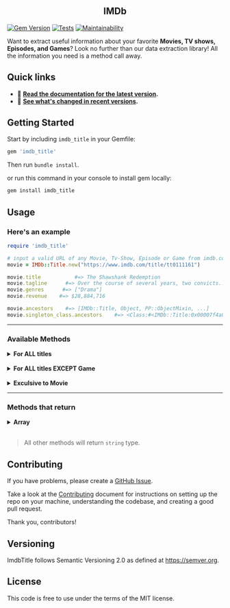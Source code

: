 <div align="center">
  <!-- <img src="logo.png"/> -->
  <h2>IMDb</h2>
</div>

<!-- BADGES -->

[![Gem Version](https://badge.fury.io/rb/imdb_title.svg)](https://badge.fury.io/rb/imdb_title)
[![Tests](https://github.com/JuzerShakir/imdb/workflows/Tests/badge.svg)](https://github.com/JuzerShakir/imdb/actions?query=workflow%3ATests)
[![Maintainability](https://api.codeclimate.com/v1/badges/34e771dd961cd0f7a5d4/maintainability)](https://codeclimate.com/github/JuzerShakir/imdb/maintainability)

<!-- [![Test Coverage](https://api.codeclimate.com/v1/badges/34e771dd961cd0f7a5d4/test_coverage)](https://codeclimate.com/github/JuzerShakir/imdb/test_coverage) -->

Want to extract useful information about your favorite **Movies, TV shows, Episodes, and Games**?
Look no further than our data extraction library! All the information you need is a method call away.

## Quick links

- 📖 **[Read the documentation for the latest version][rubydocs].**
- 📢 **[See what's changed in recent versions][changelog].**

[rubydocs]: https://www.rubydoc.info/gems/imdb_title/
[changelog]: CHANGELOG.md

## Getting Started

Start by including `imdb_title` in your Gemfile:

```ruby
gem 'imdb_title'
```

Then run `bundle install`.

or run this command in your console to install gem locally:

```ruby
gem install imdb_title
```

## Usage

### Here's an example

```ruby
require 'imdb_title'

# input a valid URL of any Movie, Tv-Show, Episode or Game from imdb.com
movie = IMDb::Title.new("https://www.imdb.com/title/tt0111161")

movie.title           #=> The Shawshank Redemption
movie.tagline      #=> Over the course of several years, two convicts...
movie.genres      #=> ["Drama"]
movie.revenue    #=> $28,884,716

movie.ancestors    #=> [IMDb::Title, Object, PP::ObjectMixin, ...]
movie.singleton_class.ancestors    #=> <Class:#<IMDb::Title:0x00007f4a0bf22a40>>, Movie, NonInteractive, IMDb::Title, Object, PP::ObjectMixin, ...]
```

---

### Available Methods

<details>
  <summary>
    <b>For ALL titles</b>
  </summary>
  <ol>
    <li>title</li>
    <li>tagline</li>
    <li>genres</li>
    <li>ratings</li>
    <li>popularity</li>
    <li>directors</li>
    <li>production_companies</li>
    <li>casts</li>
    <li>release_date</li>
    <li>imdb_id</li>
    <li>url</li>
  </ol>
</details>

<br>

<details>
  <summary>
    <b>For ALL titles EXCEPT Game</b>
  </summary>
  <ol>
    <li>duration</li>
  </ol>
</details>

<br>

<details>
  <summary>
    <b>Exculsive to Movie</b>
  </summary>
  <ol>
    <li>budget</li>
    <li>revenue</li>
  </ol>
</details>

---

### Methods that return

<details>
  <summary>
    <b>Array</b>
  </summary>
  <ol>
    <li>casts</li>
    <li>genres</li>
    <li>directors</li>
    <li>production_companies</li>
  </ol>
</details>

<br>

> All other methods will return `string` type.

## Contributing

If you have problems, please create a [GitHub Issue](https://github.com/JuzerShakir/imdb/issues).

Take a look at the [Contributing](CONTRIBUTING.md) document for
instructions on setting up the repo on your machine, understanding the codebase,
and creating a good pull request.

Thank you, contributors!

## Versioning

ImdbTitle follows Semantic Versioning 2.0 as defined at <https://semver.org>.

## License

This code is free to use under the terms of the MIT license.
